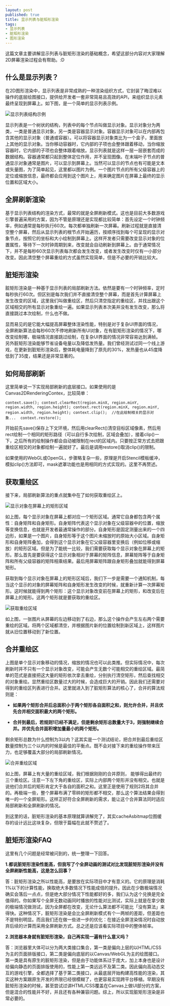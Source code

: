 ```yaml
---
layout: post
published: true
title: 显示列表与脏矩形渲染
tags:
- 显示列表
- 脏矩形渲染
- 图形渲染
---
```


这篇文章主要讲解显示列表与脏矩形渲染的基础概念，希望这部分内容对大家理解2D屏幕渲染过程会有帮助。:D

## 什么是显示列表？

在2D图形渲染中，显示列表是非常成熟的一种渲染组织方式，它封装了晦涩难以操作的底层绘图接口，提供给开发者一套非常简易且高效的API，来组织显示元素最终呈现到屏幕上。如下图，是一个简单的显示列表示例。

![显示列表结构示例](../img/841/1.png)

显示列表是一个树状的结构，列表中的每个节点叫做显示对象。显示对象分为两类，一类是普通显示对象，另一类是容器显示对象。容器显示对象可以在内部再包含其他的显示对象（普通或容器）。可以将容器显示对象类比为一个盒子，里面放上其他的显示对象。当你移动容器时，它内部的子项也会整体跟着移动，当你缩放容器时，它内部的子项也会整体跟着缩放。显示列表就是这样一层一层嵌套而成的数据结构。容器通常都只起到整体定位作用，并不呈现图像。在末端叶子节点的普通显示对象通常是图片，可以显示到屏幕上。当然可以显示的节点也有可能是文本或矢量图，为了简单起见，这里都以图片为例。一个图片节点的所有父级容器上的定位或缩放信息，最终都会应用到这个图片上，用来确定图片在屏幕上最终的显示位置和区域大小。


## 全屏刷新渲染

基于显示列表结构的渲染方式，最常的就是全屏刷新模式。这也是目前大多数游戏引擎普遍采用的方案，因为不管是原理还是实现都比较简单：首先设定一个时钟频率，例如通常是每秒执行60次。每次都单独刷新一次屏幕。刷新过程就是直接清空整个屏幕，然后从显示列表的根节点开始遍历，按顺序找到每个可呈现的显示对象节点，按照它的坐标和大小绘制到屏幕上。这样开发者只需要改变显示对象的位置属性，等待下一次时钟周期到来，改变就会自动刷新到屏幕上。由于通常情况下，并不是每秒60次显示列表每次都会发生改变，或者发生改变时仅有一小部分改变。因此清空整个屏幕重绘的方式虽然实现简单，但是不必要的开销比较大。

## 脏矩形渲染

脏矩形渲染是一种基于显示列表的局部刷新方法。依然是要有一个时钟频率，定时每秒执行60次。但区别是每次我们并不直接清空整个屏幕，而是首先计算屏幕上发生改变的区域，这里我们叫做重绘区，然后只清空指定的重绘区，并找出跟这个区域相交的所有显示对象重绘一遍。如果显示列表本次美并没有发生改变，那么将直接跳过本次绘制，什么也不做。

显而易见的是它能大幅提高屏幕整体渲染性能，特别是对于复杂UI界面的情况，全屏刷新算法会每秒60次不停地刷新所有UI对象，在有脏矩形渲染的情况下，哪改变绘制哪，极端情况直接跳过绘制，在复杂UI界面的情况非常容易达到满帧。另外脏矩形渲染能够节省设备电量以及降低发热量。我们曾经测试过同一个线上游戏，在更新到脏矩形渲染后，整体耗电量降到了原先的30%，发热量也从45度降低到了35度，结果还是非常显著的。

## 如何局部刷新

这里简单说一下实现局部刷新的底层接口。如果使用的是Canvas2DRenderingContex，比较简单：

```
context.save(); context.clearRect(region.minX, region.minY, region.width, region.height); context.rect(region.minX, region.minY, region.width, region.height); context.clip();  //在此绘制相关的显示对象...  context.restore();
```

开始前先save()保存上下文环境，然后用clearRect()清空目标区域像素，然后用rect绘制一个相同的矩形路径（可以自行多次绘制，区域会叠加），接着clip()一下，之后所有的绘制操作都会自动被限制在rect的区域内。只要按正常方式去把跟重绘区相交的对象都绘制一遍就好了。最后是调用restore()取消clip()的限制。

如果使用的WebGL或OpenGL，步骤略复杂一些，原理是开启Stencil模板缓冲，模拟clip()方法即可，mask遮罩功能也是用相同的方式实现的。这里不再赘述。

## 获取重绘区

接下来，局部刷新算法的重点就集中在了如何获取重绘区上。

![显示对象在屏幕上的矩形区域](../img/841/2.png)


如上图，每个显示对象在屏幕上都对应一个矩形区域。通常它自身都包含两个属性：自身矩阵和自身矩形。自身矩阵代表这个显示对象在父级容器中的位置，缩放等变换信息，也就是开发者最通常操作的部分。自身矩形是固定测量出来的一个四边形，如果是一个图片，自身矩形等于这个图片未缩放时的原始大小区域。自身矩形和自身矩阵叠加，会得到这个显示对象在它父级容器里变换后（例如位移或缩放）的矩形区域。但是为了能统一比较，我们需要获取每个显示对象在屏幕上的矩形。那么首先是要获得这个显示对象相对于屏幕的矩阵信息，屏幕矩阵等于自身矩阵和所有父级容器的矩阵相乘结果。最后用屏幕矩阵跟自身矩形叠加就能得到屏幕矩形。

获取到每个显示对象在屏幕上的矩形区域后，我们下一步是需要一个通知机制，每当这个显示的对象的屏幕矩阵和自身矩形发生改变的时候，就重新计算一次屏幕矩形。这时候就能得到两个矩形：这个显示对象改变前在屏幕上的矩形，和改变后在屏幕上的矩形。这两个矩形就是要获取的重绘区。

![获取重绘区域](../img/841/3.png)

如上图，一张图片从屏幕的左边移动到了右边，那么这个操作会产生左右两个需要重绘的区域。将两个区域都清空，并根据图片新的位置绘制到新区域上，这样图片就从旧位置移动到了新位置。

## 合并重绘区

上图是单个显示对象移动的情况，缩放的情况也可以此类推。但实际情况中，每次刷新时并不只有一个显示对象改变，可能会产生无数个可能相交的重绘区域。最简单的范式是直接把这大量的矩形依次拿去重绘，分别执行清空矩形，然后查找相交的对象重绘。显然重绘区数量过大的时候，会造成巨大的开销。因此我们还需要对得到的重绘区列表进行合并。这里就进入到了脏矩形算法的核心了，合并的算法规则是：

* **如果两个矩形合并后总面积小于两个矩形各自面积之和，则允许合并，并且优先合并相交面积最大的两个矩形。**

* **合并到最后，若规则1已经不满足，但是剩余矩形总数量大于3，则强制继续合并。并优先合并面积增加量最小的两个矩形。**

剩余矩形总数为什么控制为3以内？这其实是一个测试结论，把合并到最后重绘区数量控制为三个以内的时候是最佳的平衡点。既不会对接下来的重绘操作带来压力，也足够覆盖大部分的局部刷新情况。 

![合并重绘区域](../img/841/4.png)

如上图，屏幕上有大量的重绘区域，我们根据刚刚的合并原则， 能够得出最终的三个重绘区。注意一下左下角的重绘区，实际上内部两个矩形并没有相交。也就是说他们合并后的矩形肯定大于各自的面积之和。这里正是使用了规则2将其合并的。再极端一些，整个屏幕布满了零碎的矩形都不相交，那么这个算法结果会得到唯一的一个全屏矩形。这样正好符合全屏刷新的需求，能让这个合并算法同时适应局部刷新和全屏刷新的情况。

到这里的话，脏矩形渲染的基本原理就算讲解完了，其实cacheAsbitmap位图缓存的设计远比这块复杂，但限于篇幅在此就不赘述了。


## 脏矩形渲染FAQ

这里有几个问题是经常被问到的，统一整理一下回答。

**1.都说脏矩形渲染性能高，但我写了个全屏动画的测试对比发现脏矩形渲染并没有全屏刷新性能高，这是怎么回事？**

答：脏矩形渲染之所以性能高，是要放在实际项目中才有意义的。它的原理是消耗1%以下的计算性能，换取绝大多数情况下性能成倍的提升。因此在少数极端情况确实会落后一点点，但是绝大部分情况下性能都好的多，我们认为这个兑换是完全值得的。你如果写个全屏无数动画同时播放的性能对比测试，实际上就是在拿少数的极端情况做测试，因为全屏都在改变，无论什么算法都不可能比「没有算法」来得快。这种情况下，脏矩形渲染是会比全屏刷新模式有个一两帧的差距，但差距也不是特别明显。而且我们还在做一些进一步的优化：在接近全屏渲染情况时自动放弃后续的计算而采用全屏刷新方式。总之还是应该看实际项目中的整体帧率。

**2.浏览器本身就有脏矩形渲染，自己再实现一遍有什么意义吗？**

答：浏览器里大体可以分为两大类接口集合，第一类是偏向上层的以HTML/CSS为主的页面排版接口，第二类是偏向底层的以Canvas/WebGL为主的绘图接口。第一类是具有原生的脏矩形渲染，但是由于功能体系过于庞大，加上本身也是设计给偏向静态的页面排版使用的，性能上第一类远远不及第二类。因此偏向高动态交互的游戏引擎，全都选择了基于第二类接口，从最底层开始构建高性能的渲染，其实这种方案跟原生开发的界限已经很模糊了，也更容易实现跨平台移植。早期没有脏矩形渲染的时候，甚至尝试过讲HTML/CSS覆盖在Canvas上做UI部分的方案，但是混合的性能并不好，并且还有各种兼容问题。综上，所以实现脏矩形渲染是非常必要的。










